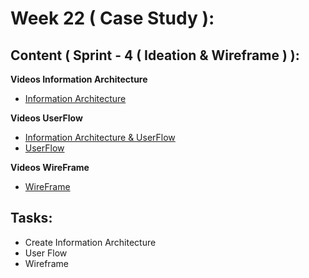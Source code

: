 # Week 22 ( Case Study ): 
## Content ( Sprint - 4 ( Ideation & Wireframe ) ):

 **Videos Information Architecture**
- [Information Architecture](https://www.youtube.com/watch?v=TtvOiDxRPtE)

**Videos UserFlow**
- [Information Architecture & UserFlow](https://www.youtube.com/watch?v=_-xnGv_Gu0U&t=937s)
- [UserFlow](https://www.youtube.com/watch?v=0_6z39YcMTo&t=417s)

**Videos WireFrame**
- [WireFrame](https://www.youtube.com/watch?v=rF0Ta5z8k3Y)

## Tasks:
- Create Information Architecture
- User Flow
- Wireframe

